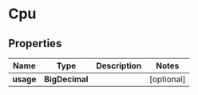 

# Cpu


## Properties

| Name | Type | Description | Notes |
|------------ | ------------- | ------------- | -------------|
|**usage** | **BigDecimal** |  |  [optional] |



